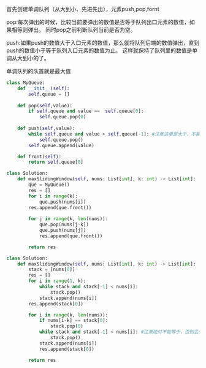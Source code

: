首先创建单调队列（从大到小、先进先出），元素push,pop,fornt

pop:每次弹出的时候，比较当前要弹出的数值是否等于队列出口元素的数值，如果相等则弹出。
    同时pop之前判断队列当前是否为空。
    
push:如果push的数值大于入口元素的数值，那么就将队列后端的数值弹出，直到push的数值小于等于队列入口元素的数值为止。
     这样就保持了队列里的数值是单调从大到小的了。
     
单调队列的队首就是最大值
```python
class MyQueue:
    def __init__(self):
        self.queue = []
    
    def pop(self,value):
        if self.queue and value ==  self.queue[0]:
            self.queue.pop(0)
    
    def push(self,value):
        while self.queue and value > self.queue[-1]: #注意这里是大于，不能大于等于，因为可能有两个相等的一样大的数值
            self.queue.pop()
        self.queue.append(value)

    def front(self):
        return self.queue[0]

class Solution:
    def maxSlidingWindow(self, nums: List[int], k: int) -> List[int]:
        que = MyQueue()
        res = []
        for i in range(k):
            que.push(nums[i])
        res.append(que.front())
        
        for j in range(k, len(nums)):
            que.pop(nums[j-k])
            que.push(nums[j])
            res.append(que.front())

        return res

```


```python
class Solution:
    def maxSlidingWindow(self, nums: List[int], k: int) -> List[int]:
        stack = [nums[0]]
        res = []
        for i in range(1, k):
            while stack and stack[-1] < nums[i]: 
                stack.pop()
            stack.append(nums[i])
        res.append(stack[0])

        for i in range(k, len(nums)):
            if nums[i-k] == stack[0]:
                stack.pop(0)
            while stack and stack[-1] < nums[i]: #注意绝对不能等于，否则会少数 示例：输入[-7,-8,7,5,7,1,6,0]，k=4
                stack.pop()
            stack.append(nums[i])
            res.append(stack[0])

        return res
```
